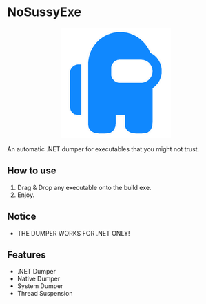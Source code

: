 # NoSussyExe
<p align="center">
  <img src="https://github.com/Zebratic/NoSussyExe/blob/main/icon.png?raw=true" width="256" height="256" />
</p>



 An automatic .NET dumper for executables that you might not trust.

## How to use
1. Drag & Drop any executable onto the build exe.
2. Enjoy.

## Notice
- THE DUMPER WORKS FOR .NET ONLY!

## Features
- .NET Dumper
- Native Dumper
- System Dumper
- Thread Suspension

